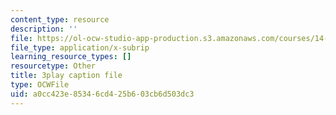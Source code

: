 ```yaml
---
content_type: resource
description: ''
file: https://ol-ocw-studio-app-production.s3.amazonaws.com/courses/14-01sc-principles-of-microeconomics-fall-2011/a0cc423e85346cd425b603cb6d503dc3_LpNKCJSZk_k.srt
file_type: application/x-subrip
learning_resource_types: []
resourcetype: Other
title: 3play caption file
type: OCWFile
uid: a0cc423e-8534-6cd4-25b6-03cb6d503dc3
---
```

